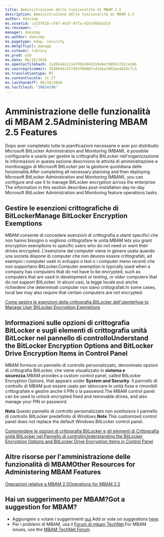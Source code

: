 ```yaml
---
title: Amministrazione delle funzionalità di MBAM 2.5
description: Amministrazione delle funzionalità di MBAM 2.5
author: dansimp
ms.assetid: ca15f818-cf07-4437-8ffa-425af603a3c8
ms.reviewer: ''
manager: dansimp
ms.author: dansimp
ms.pagetype: mdop, security
ms.mktglfcycl: manage
ms.sitesec: library
ms.prod: w10
ms.date: 06/16/2016
ms.openlocfilehash: 2a365442c11479563d43159e6ef9859c252ce28b
ms.sourcegitcommit: 354664bc527d93f80687cd2eba70d1eea024c7c3
ms.translationtype: MT
ms.contentlocale: it-IT
ms.lasthandoff: 06/26/2020
ms.locfileid: "10824196"
---
```

# <span data-ttu-id="c70e5-103">Amministrazione delle funzionalità di MBAM 2.5</span><span class="sxs-lookup"><span data-stu-id="c70e5-103">Administering MBAM 2.5 Features</span></span>


<span data-ttu-id="c70e5-104">Dopo aver completato tutte le pianificazioni necessarie e aver poi distribuito Microsoft BitLocker Administration and Monitoring (MBAM), è possibile configurarlo e usarlo per gestire la crittografia BitLocker nell'organizzazione le informazioni in questa sezione descrivono le attività di amministrazione e monitoraggio di Microsoft BitLocker per la gestione quotidiana delle funzionalità.</span><span class="sxs-lookup"><span data-stu-id="c70e5-104">After completing all necessary planning and then deploying Microsoft BitLocker Administration and Monitoring (MBAM), you can configure and use it to manage BitLocker encryption across the enterprise The information in this section describes post-installation day-to-day Microsoft BitLocker Administration and Monitoring feature operations tasks.</span></span>

## <span data-ttu-id="c70e5-105">Gestire le esenzioni crittografiche di BitLocker</span><span class="sxs-lookup"><span data-stu-id="c70e5-105">Manage BitLocker Encryption Exemptions</span></span>


<span data-ttu-id="c70e5-106">MBAM consente di concedere esenzioni di crittografia a utenti specifici che non hanno bisogno o vogliono crittografare le unità.</span><span class="sxs-lookup"><span data-stu-id="c70e5-106">MBAM lets you grant encryption exemptions to specific users who do not need or want their drives encrypted.</span></span> <span data-ttu-id="c70e5-107">L'esenzione dal computer viene in genere usata quando una società dispone di computer che non devono essere crittografati, ad esempio i computer usati in sviluppo o test o i computer meno recenti che non supportano BitLocker.</span><span class="sxs-lookup"><span data-stu-id="c70e5-107">Computer exemption is typically used when a company has computers that do not have to be encrypted, such as computers that are used in development or testing, or older computers that do not support BitLocker.</span></span> <span data-ttu-id="c70e5-108">In alcuni casi, la legge locale può anche richiedere che determinati computer non siano crittografati.</span><span class="sxs-lookup"><span data-stu-id="c70e5-108">In some cases, local law may also require that certain computers are not encrypted.</span></span>

[<span data-ttu-id="c70e5-109">Come gestire le esenzioni della crittografia BitLocker dell'utente</span><span class="sxs-lookup"><span data-stu-id="c70e5-109">How to Manage User BitLocker Encryption Exemptions</span></span>](how-to-manage-user-bitlocker-encryption-exemptions-mbam-25.md)

## <span data-ttu-id="c70e5-110">Informazioni sulle opzioni di crittografia BitLocker e sugli elementi di crittografia unità BitLocker nel pannello di controllo</span><span class="sxs-lookup"><span data-stu-id="c70e5-110">Understand the BitLocker Encryption Options and BitLocker Drive Encryption Items in Control Panel</span></span>


<span data-ttu-id="c70e5-111">MBAM fornisce un pannello di controllo personalizzato, denominato opzioni di crittografia BitLocker, che viene visualizzato in **sistema e sicurezza**.</span><span class="sxs-lookup"><span data-stu-id="c70e5-111">MBAM provides a custom control panel, called BitLocker Encryption Options, that appears under **System and Security**.</span></span> <span data-ttu-id="c70e5-112">Il pannello di controllo di MBAM può essere usato per sbloccare le unità fisse e rimovibili crittografate e gestire anche il PIN o la password.</span><span class="sxs-lookup"><span data-stu-id="c70e5-112">The MBAM control panel can be used to unlock encrypted fixed and removable drives, and also manage your PIN or password.</span></span>

<span data-ttu-id="c70e5-113">**Nota**  Questo pannello di controllo personalizzato non sostituisce il pannello di controllo BitLocker predefinito di Windows.</span><span class="sxs-lookup"><span data-stu-id="c70e5-113">**Note** This customized control panel does not replace the default Windows BitLocker control panel.</span></span>

 

[<span data-ttu-id="c70e5-114">Comprendere le opzioni di crittografia BitLocker e gli elementi di Crittografia unità BitLocker nel Pannello di controllo</span><span class="sxs-lookup"><span data-stu-id="c70e5-114">Understanding the BitLocker Encryption Options and BitLocker Drive Encryption Items in Control Panel</span></span>](understanding-the-bitlocker-encryption-options-and-bitlocker-drive-encryption-items-in-control-panel.md)

## <span data-ttu-id="c70e5-115">Altre risorse per l'amministrazione delle funzionalità di MBAM</span><span class="sxs-lookup"><span data-stu-id="c70e5-115">Other Resources for Administering MBAM Features</span></span>


[<span data-ttu-id="c70e5-116">Operazioni relative a MBAM 2.5</span><span class="sxs-lookup"><span data-stu-id="c70e5-116">Operations for MBAM 2.5</span></span>](operations-for-mbam-25.md)

## <span data-ttu-id="c70e5-117">Hai un suggerimento per MBAM?</span><span class="sxs-lookup"><span data-stu-id="c70e5-117">Got a suggestion for MBAM?</span></span>
- <span data-ttu-id="c70e5-118">Aggiungere o votare i suggerimenti [qui](http://mbam.uservoice.com/forums/268571-microsoft-bitlocker-administration-and-monitoring).</span><span class="sxs-lookup"><span data-stu-id="c70e5-118">Add or vote on suggestions [here](http://mbam.uservoice.com/forums/268571-microsoft-bitlocker-administration-and-monitoring).</span></span> 
- <span data-ttu-id="c70e5-119">Per i problemi di MBAM, usa il [Forum di mbam TechNet](https://social.technet.microsoft.com/Forums/home?forum=mdopmbam).</span><span class="sxs-lookup"><span data-stu-id="c70e5-119">For MBAM issues, use the [MBAM TechNet Forum](https://social.technet.microsoft.com/Forums/home?forum=mdopmbam).</span></span>

 

 





